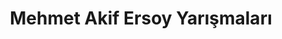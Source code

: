 ---
layout: monthly
headline: "Mehmet Akif Ersoy Yarışmaları"
title: "Mehmet Akif Ersoy Yarışmaları"
key: "mehmet akif ersoy"
description: "Mehmet Akif Ersoy adına düzenlenen edebiyat yarışmalarını burada bulabilirsiniz. Mehmet Akif Ersoy'a Mektup, Mehmet Akif Ersoy Kompozisyon bu yarışmalardan bazılarıdır"
permalink: "mehmet-akif-ersoy-yarismalari/"
---